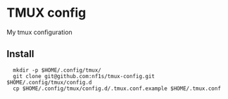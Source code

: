 # TMUX config

My tmux configuration

## Install
```
  mkdir -p $HOME/.config/tmux/
  git clone git@github.com:nf1s/tmux-config.git $HOME/.config/tmux/config.d
  cp $HOME/.config/tmux/config.d/.tmux.conf.example $HOME/.tmux.conf
```
